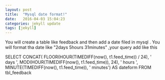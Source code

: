 ```yaml
---
layout: post
title:  "Mysql date format!"
date:   2016-04-03 15:04:23
categories: jekyll update
tags: [jekyll]
---
```

You will create a table like feedback and then add a date filed in mysql . You will format tha date like "2days 5hours 31minutes" ,your query add like this

SELECT CONCAT(
FLOOR(HOUR(TIMEDIFF(now(), t1.feed_time)) / 24), ' days ',
MOD(HOUR(TIMEDIFF(now(), t1.feed_time)), 24), ' hours ',
MINUTE(TIMEDIFF(now(), t1.feed_time)), ' minutes') AS dateform 
FROM tbl_feedback 
